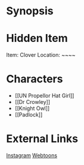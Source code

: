 # Synopsis


# Hidden Item
Item: Clover
Location: ~~~~

# Characters
* [[UN Propellor Hat Girl]]
* [[Dr Crowley]]
* [[Knight Owl]]
* [[Padlock]]

# External Links
[Instagram](https://www.instagram.com/p/B5q9sxOD17f/)
[Webtoons](https://www.webtoons.com/en/challenge/twistwood-tales/20-apples/viewer?title_no=344740&episode_no=23)
